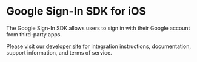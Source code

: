 # Google Sign-In SDK for iOS

The Google Sign-In SDK allows users to sign in with their Google account from
third-party apps.

Please visit [our developer
site](https://developers.google.com/identity/sign-in/ios/) for integration
instructions, documentation, support information, and terms of service.
